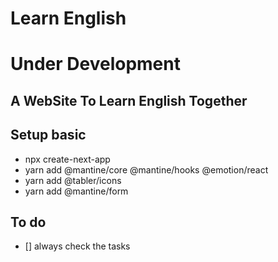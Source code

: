 # Learn English
# Under Development

## A WebSite To Learn English Together

## Setup basic
* npx create-next-app
* yarn add @mantine/core @mantine/hooks @emotion/react
* yarn add @tabler/icons
* yarn add @mantine/form

## To do
* [] always check the tasks